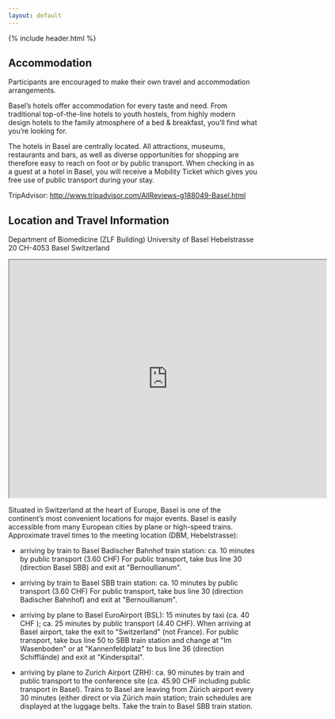 ```yaml
---
layout: default
---
```


{% include header.html %}

## Accommodation

Participants are encouraged to make their own travel and accommodation
arrangements.

Basel’s hotels offer accommodation for every taste and need. From
traditional top-of-the-line hotels to youth hostels, from highly
modern design hotels to the family atmosphere of a bed & breakfast,
you’ll find what you’re looking for. 

The hotels in Basel are centrally located. All attractions, museums,
restaurants and bars, as well as diverse opportunities for shopping
are therefore easy to reach on foot or by public transport. When
checking in as a guest at a hotel in Basel, you will receive a
Mobility Ticket which gives you free use of public transport during
your stay. 

TripAdvisor: http://www.tripadvisor.com/AllReviews-g188049-Basel.html

## Location and Travel Information 

Department of Biomedicine (ZLF Building)
University of Basel
Hebelstrasse 20
CH-4053 Basel
Switzerland

<iframe src="https://www.google.com/maps/d/embed?mid=1-Nr4MXCQ3trulnOYW1IkU-ZlvO0" width="640" height="480"></iframe>

Situated in Switzerland at the heart of Europe, Basel is one of the
continent’s most convenient locations for major events. 
Basel is easily accessible from many European cities by plane or
high-speed trains. Approximate travel times to the meeting location
(DBM, Hebelstrasse):

- arriving by train to Basel Badischer Bahnhof train station:
  ca. 10 minutes by public transport (3.60 CHF)
  For public transport, take bus line 30 (direction Basel SBB) and
  exit at "Bernoullianum".

- arriving by train to Basel SBB train station:
  ca. 10 minutes by public transport (3.60 CHF)
  For public transport, take bus line 30 (direction Badischer Bahnhof)
  and exit at "Bernoullianum".

- arriving by plane to Basel EuroAirport (BSL):
  15 minutes by taxi (ca. 40 CHF ); ca. 25 minutes by public
  transport (4.40 CHF). When arriving at Basel airport, take
  the exit to "Switzerland" (not France). For public transport, take
  bus line 50 to SBB train station and change at "Im Wasenboden" or at
  "Kannenfeldplatz" to bus line 36 (direction Schifflände) and exit at
  "Kinderspital".

- arriving by plane to Zurich Airport (ZRH):
  ca. 90 minutes by train and public transport to the conference site
  (ca. 45.90 CHF including public transport in Basel). Trains to Basel
  are leaving from Zürich airport every 30 minutes (either direct or
  via Zürich main station; train schedules are displayed at the
  luggage belts. Take the train to Basel SBB train station.
